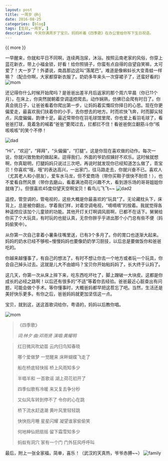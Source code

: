```yaml
---
layout: post
title: 一周岁 @hj
date: 2016-08-25
categories: [blog]
tags: [生日,一周岁, ]
description: 今天你满周岁了宝贝。妈妈听着《四季歌》在办公室给你写下生日祝语。
---
```


{{ more }}


一早醒来，你就和平日不同啊，连续两泡尿，沐浴。按照云南老家的风俗，你穿上蓝花新衣，带上小福金锁，好看！给你照镜子，你蛮有点自得的自望自笑嘛，太可爱了！大一岁了！外婆说，南昌那边这叫“落尾巴”。难道是像蝌蚪长大变青蛙一样嘛？（配合你啊，大家都穿新衣服了。奶奶多年来头一次穿裙子了，还蛮好看的）
![mom](http://7xpcef.com1.z0.glb.clouddn.com/2aug.jpg)


还记得你什么时候开始爬吗？是爸爸出差半月后返家的那个周六早晨（你已11个月）。在床上，你突然就朝着空调遥控爬去。动作娴熟，仿佛已会爬有时日了。你真会挑日子，让爸爸看着你爬出第一步，让妈妈着实慨叹你择日的心思。现在你更偏爱走，最喜欢我们扶着你的小手，去你想去的地方。时而欢快飞奔，时而脚尖轻点，风度偏偏，韵律十足。最近常带你在羽毛球馆里爬，你也爱上看羽毛球了，看爸爸打球，竟着急的喊着“爸爸”要爬过去，拦都拦不住！看爸爸倒立翻筋斗你“咳咳咳咳”的笑个不停！

![dad](http://7xpcef.com1.z0.glb.clouddn.com/3aug-erics.jpg)


“Hi”，“欢迎”，“拜拜”，“头偏偏”，“打腿”。这是你现在喜欢做的动作。每次一说，你就兴致勃勃的做起来。逗得我们，外面的爷奶叔姨好不欢乐。这时候就想啊，你真聪明，打腿妈妈只说过三次吧，再说时就发现你已经知道怎么做了，乖宝贝！你喜欢“哦，哦”的表达高兴，一出家门，往马路走去，你就兴奋不已。喜欢人（尤其老人和小朋友），爱车水马龙，但不爱商场（带你买鞋子很快不耐烦！），也不爱看自然风景（带你去磨山，看着满池荷花兴趣不大，看到游乐场的哥哥姐姐你就嗨了）。但很喜欢45度仰望天空啊宝贝！看鸟儿飞飞~~
![dad2](http://7xpcef.com1.z0.glb.clouddn.com/4aug-erics.jpg)


遥控，管空调的，管电视的，这些大概是你最喜欢的“玩具”了。无论藏枕头下，床背上，总是被你翻出，学着我们样，对着空调电视，“嘀嘀嘀”的按着。我就觉得各种遥控应该加个儿童锁的功能。其他开灯关灯啊调风扇啊，已都不在话下。舅舅给你买了个大玩具，有时玩的也挺认真，无奈你胖乎乎进出那个小门总有些不便（妈妈偷笑中）。



从你第一次自己拿着小薯条往嘴里送，已有3个多月了。你的胃口也逐渐大起来。妈妈的奶水已经不够啦~慢慢妈妈也要像奶奶学习厨技，以后总是要做饭你和爸爸吃的。



你越来越懂事了，有自己的想法了。有时不想让你去一个地方或者玩一个玩具，你会自己掉头过去。这就是儿大不由娘吗？宝贝你开始粘妈妈了，长大终于认妈了。
 
这几天，你第一次从床上摔下来，吃东西吃坏吐了，脚上蹭破一大块皮。这都是你成长的必经之路啊！以后还有很多的“不适”等着你去经验。爸爸最近心脏查出有问题，可能会做个手术。等你懂事时，大概爸妈都早把这茬忘了吧。当然，生活还是美好快乐更多。有你之后，爸爸妈妈就更加坚信这一点。



宝贝，就到这，送这首歌词给你，粤语的，妈妈以后教你唱。

![mom](http://7xpcef.com1.z0.glb.clouddn.com/1mom.jpg)




>《四季歌》
>
> *词:林夕   曲:邓雨贤   演唱:黄耀明*

> 红日微风吹幼苗 云内归鸟知春晓
> 
> 哪个爱做梦 一觉醒来 床畔蝴蝶飞走了
> 
> 船在桥底轻快摇 桥上风雨知多少
> 
> 半唱半和 一首歌谣 湖上荷花初开了
> 
> 四季似歌有冷暖 来又复去争分秒
> 
> 又似风车转到停不了 令你的心在跳

> 桥下流水赶退潮 黄叶风里轻轻跳
> 
> 快快抱月睡 星星闪耀 凝望谁家偷偷笑
> 
> 何地柛仙把扇摇 留下霜雪知多少
> 
> 蚂蚁有洞穴 家有一个门 门外狂风呼呼叫
> 








最后，附上一张全家福，简单，喜乐！（武汉的天真热，爷爷赤膊~~）
![family](http://7xpcef.com1.z0.glb.clouddn.com/5555.jpg)
